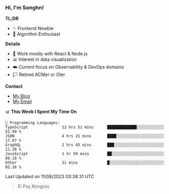 ### Hi, I'm Songhn!

**TL;DR**

- ✨ Frontend Newbie
- 🎈 Algorithm Enthusiast

**Details**

- 🎯 Work mostly with React & Node.js
- 📊 Interest in data visualization
- ☁️ Current focus on Observability & DevOps domains
- 🏳️ Retired ACMer or OIer

**Contact**
- [My Blog](https://blog.songhn.com)
- [My Email](mailto:songhn233@gmail.com)

<!--START_SECTION:waka-->
📊 **This Week I Spent My Time On** 

```text
💬 Programming Languages: 
TypeScript               12 hrs 51 mins      █████████████░░░░░░░░░░░░   52.99 % 
JSON                     4 hrs 21 mins       ████░░░░░░░░░░░░░░░░░░░░░   17.97 % 
GraphQL                  2 hrs 45 mins       ███░░░░░░░░░░░░░░░░░░░░░░   11.38 % 
JavaScript               1 hr 59 mins        ██░░░░░░░░░░░░░░░░░░░░░░░   08.18 % 
Other                    31 mins             █░░░░░░░░░░░░░░░░░░░░░░░░   02.16 % 
```


 Last Updated on 11/08/2023 03:38:31 UTC
<!--END_SECTION:waka-->

> El Psy Kongroo
